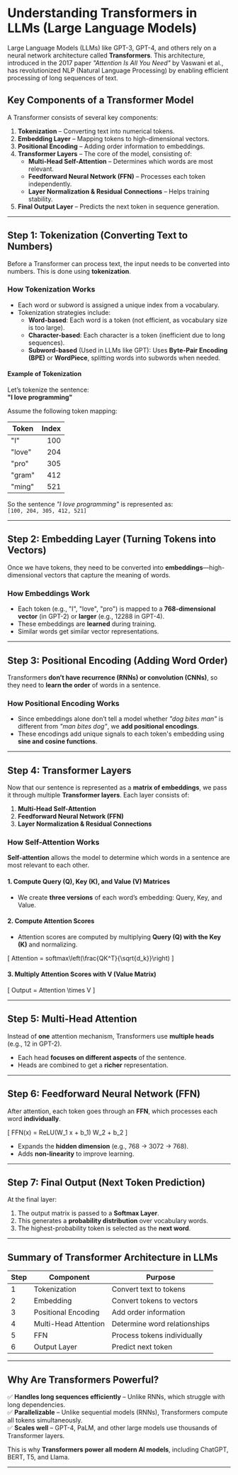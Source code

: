 # Understanding Transformers in LLMs (Large Language Models)

Large Language Models (LLMs) like GPT-3, GPT-4, and others rely on a neural network architecture called **Transformers**. This architecture, introduced in the 2017 paper *"Attention Is All You Need"* by Vaswani et al., has revolutionized NLP (Natural Language Processing) by enabling efficient processing of long sequences of text.

## **Key Components of a Transformer Model**
A Transformer consists of several key components:

1. **Tokenization** – Converting text into numerical tokens.
2. **Embedding Layer** – Mapping tokens to high-dimensional vectors.
3. **Positional Encoding** – Adding order information to embeddings.
4. **Transformer Layers** – The core of the model, consisting of:
   - **Multi-Head Self-Attention** – Determines which words are most relevant.
   - **Feedforward Neural Network (FFN)** – Processes each token independently.
   - **Layer Normalization & Residual Connections** – Helps training stability.
5. **Final Output Layer** – Predicts the next token in sequence generation.

---

## **Step 1: Tokenization (Converting Text to Numbers)**
Before a Transformer can process text, the input needs to be converted into numbers. This is done using **tokenization**.

### **How Tokenization Works**
- Each word or subword is assigned a unique index from a vocabulary.
- Tokenization strategies include:
  - **Word-based**: Each word is a token (not efficient, as vocabulary size is too large).
  - **Character-based**: Each character is a token (inefficient due to long sequences).
  - **Subword-based** (Used in LLMs like GPT): Uses **Byte-Pair Encoding (BPE)** or **WordPiece**, splitting words into subwords when needed.

#### **Example of Tokenization**
Let’s tokenize the sentence:  
**"I love programming"**

Assume the following token mapping:

| Token  | Index |
|--------|------:|
| "I"    | 100  |
| "love" | 204  |
| "pro"  | 305  |
| "gram" | 412  |
| "ming" | 521  |

So the sentence *"I love programming"* is represented as:  
`[100, 204, 305, 412, 521]`

---

## **Step 2: Embedding Layer (Turning Tokens into Vectors)**
Once we have tokens, they need to be converted into **embeddings**—high-dimensional vectors that capture the meaning of words.

### **How Embeddings Work**
- Each token (e.g., "I", "love", "pro") is mapped to a **768-dimensional vector** (in GPT-2) or **larger** (e.g., 12288 in GPT-4).
- These embeddings are **learned** during training.
- Similar words get similar vector representations.

---

## **Step 3: Positional Encoding (Adding Word Order)**
Transformers **don’t have recurrence (RNNs) or convolution (CNNs)**, so they need to **learn the order** of words in a sentence.

### **How Positional Encoding Works**
- Since embeddings alone don’t tell a model whether *"dog bites man"* is different from *"man bites dog"*, we **add positional encodings**.
- These encodings add unique signals to each token's embedding using **sine and cosine functions**.

---

## **Step 4: Transformer Layers**
Now that our sentence is represented as a **matrix of embeddings**, we pass it through multiple **Transformer layers**. Each layer consists of:

1. **Multi-Head Self-Attention**
2. **Feedforward Neural Network (FFN)**
3. **Layer Normalization & Residual Connections**

### **How Self-Attention Works**
**Self-attention** allows the model to determine which words in a sentence are most relevant to each other.

#### **1. Compute Query (Q), Key (K), and Value (V) Matrices**
- We create **three versions** of each word’s embedding: Query, Key, and Value.

#### **2. Compute Attention Scores**
- Attention scores are computed by multiplying **Query (Q) with the Key (K)** and normalizing.

\[
Attention = softmax\left(\frac{QK^T}{\sqrt{d_k}}\right)
\]

#### **3. Multiply Attention Scores with V (Value Matrix)**
\[
Output = Attention \times V
\]

---

## **Step 5: Multi-Head Attention**
Instead of **one** attention mechanism, Transformers use **multiple heads** (e.g., 12 in GPT-2).

- Each head **focuses on different aspects** of the sentence.
- Heads are combined to get a **richer** representation.

---

## **Step 6: Feedforward Neural Network (FFN)**
After attention, each token goes through an **FFN**, which processes each word **individually**.

\[
FFN(x) = ReLU(W_1 x + b_1) W_2 + b_2
\]

- Expands the **hidden dimension** (e.g., 768 → 3072 → 768).
- Adds **non-linearity** to improve learning.

---

## **Step 7: Final Output (Next Token Prediction)**
At the final layer:
1. The output matrix is passed to a **Softmax Layer**.
2. This generates a **probability distribution** over vocabulary words.
3. The highest-probability token is selected as the **next word**.

---

## **Summary of Transformer Architecture in LLMs**

| Step | Component | Purpose |
|------|------------|-----------------------------|
| 1 | Tokenization | Convert text to tokens |
| 2 | Embedding | Convert tokens to vectors |
| 3 | Positional Encoding | Add order information |
| 4 | Multi-Head Attention | Determine word relationships |
| 5 | FFN | Process tokens individually |
| 6 | Output Layer | Predict next token |

---

## **Why Are Transformers Powerful?**
✅ **Handles long sequences efficiently** – Unlike RNNs, which struggle with long dependencies.  
✅ **Parallelizable** – Unlike sequential models (RNNs), Transformers compute all tokens simultaneously.  
✅ **Scales well** – GPT-4, PaLM, and other large models use thousands of Transformer layers.

This is why **Transformers power all modern AI models**, including ChatGPT, BERT, T5, and Llama.

---


